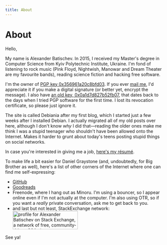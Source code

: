 ```yaml
---
title: About
---
```


# About

Hello,

My name is Alexander Batischev. In 2015, I received my Master's degree in
Computer Science from Kyiv Polytechnic Institute, Ukraine. I'm fond of
listening to rock music (Pink Floyd, Nightwish, Manowar and Dream Theater are
my favourite bands), reading science fiction and hacking free software.

I'm the owner of [PGP key 0x356961a20c8bfd03][pgp]. If you ever [mail
me][email], I'd appreciate it if you make a digital signature (or better yet,
encrypt the message). I also have [an old key, 0x0a1d7d827b52fb07][pgp-old],
that dates back to the days when I tried PGP software for the first time.
I lost its revocation certificate, so please just ignore it.

The site is called Debiania after my first blog, which I started just a few
weeks after I installed Debian. I actually migrated all of my old posts over
here, although I don't know *why* I did that—reading the older ones make me
think I was a stupid teenager who shouldn't have been allowed onto the
Internet. Makes it harder to grunt about today's teens posting stupid things on
social networks.

In case you're interested in giving me a job, [here's my résumé][resume].

To make life a bit easier for Daniel Graystone (and, undoubtedly, for Big
Brother as well), here's a list of other corners of the Internet where one can
find me self-expressing:

* [GitHub](https://github.com/Minoru)
* [Goodreads](https://www.goodreads.com/user/show/46952552-alexander)
* Freenode, where I hang out as Minoru. I'm using a bouncer, so I appear online
  even if I'm not actually at the computer. I'm also using OTR, so if you want
  a *really* private conversation, ask me to get back to you.
* and last but not least, StackExchange network:
    <br/>
    <a href="http://stackexchange.com/users/157366/alexander-batischev"><img src="/images/stackexchange-flair.png" width="208" height="58" alt="profile for Alexander Batischev on Stack Exchange, a network of free, community-driven Q&amp;A sites" title="profile for Alexander Batischev on Stack Exchange, a network of free, community-driven Q&amp;A sites" /></a>
    <!-- That's right: the flair is mirrored to my site. There's no need for
    StackExchange to know that you're reading my blog.

    Also, this almost certainly speeds things up as your browser doesn't have
    to open another HTTPS connection. -->

See ya!

[pgp]: http://pgp.mit.edu:11371/pks/lookup?op=vindex&search=0x356961A20C8BFD03 "PGP key 0x356961a20c8bfd03 at pgp.mit.edu"
[pgp-old]: http://pgp.mit.edu:11371/pks/lookup?op=vindex&search=0x0A1D7D827B52FB07 "PGP key 0x0a1d7d827b52fb07 at pgp.mit.edu"
[email]: <mailto:eual.jp@gmail.com> "eual dot jp at google mail"
[resume]: /misc/batischev_cv.pdf
